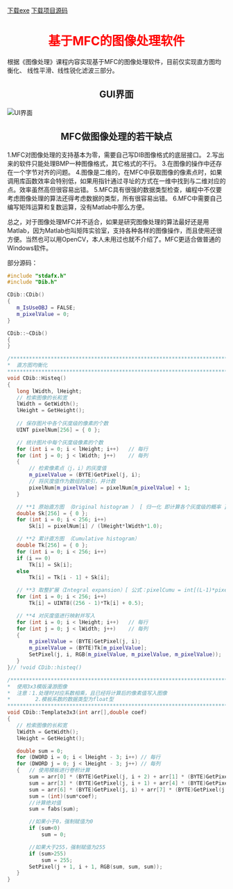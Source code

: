 <style>
   h1{color:#ff0000;text-align: center;}
   h2{text-align: center;}
</style>
<div>
<a href="https://zhangqunwei.github.io/ImageProcessing/Release/Release.zip" title="测试环境为Visual Studio 2013" class="btn btn-github"><span class="icon"></span>下载exe</a>    
<a href="https://zhangqunwei.github.io/ImageProcessing/sourceZIP/ImageP.zip" title="测试环境为Visual Studio 2013" class="btn btn-github"><span class="icon"></span>下载项目源码</a>         
</div >


# 基于MFC的图像处理软件
   根据《图像处理》课程内容实现基于MFC的图像处理软件，目前仅实现直方图均衡化、
   线性平滑、线性锐化滤波三部分。

## GUI界面
  
  ![UI界面](https://zhangqunwei.github.io/ImageProcessing/gui.bmp)

## MFC做图像处理的若干缺点
1.MFC对图像处理的支持基本为零，需要自己写DIB图像格式的底层接口。
2.写出来的软件只能处理BMP一种图像格式，其它格式的不行。
3.在图像的操作中还存在一个字节对齐的问题。
4.图像是二维的，在MFC中获取图像的像素点时，如果调用库函数效率会特别低，如果用指针通过寻址的方式在一维中找到与二维对应的点。效率虽然高但很容易出错。
5.MFC具有很强的数据类型检查，编程中不仅要考虑图像处理的算法还得考虑数据的类型，所有很容易出错。
6.MFC中需要自己编写矩阵运算和复数运算，没有Matlab中那么方便。

总之，对于图像处理MFC并不适合，如果是研究图像处理的算法最好还是用Matlab，因为Matlab也叫矩阵实验室，支持各种各样的图像操作，而且使用还很方便。当然也可以用OpenCV，本人未用过也就不介绍了。MFC更适合做普通的Windows软件。
 
 
部分源码：
 ```C++
#include "stdafx.h"
#include "Dib.h"

CDib::CDib()
{
	m_IsUseOBJ = FALSE;
	m_pixelValue = 0;
}

CDib::~CDib()
{
}

/************************************************************************
 *	直方图均衡化
 ************************************************************************/
void CDib::Histeq()
{
	long lWidth, lHeight;	
	// 检索图像的长和宽
	lWidth = GetWidth();
	lHeight = GetHeight();
	
	// 保存图片中各个灰度级的像素的个数
	UINT pixelNum[256] = { 0 };

	// 统计图片中每个灰度级像素的个数
	for (int i = 0; i < lHeight; i++)	// 每行
	for (int j = 0; j < lWidth; j++)	// 每列
	{
		// 检索像素点（j，i）的灰度值
		m_pixelValue = (BYTE)GetPixel(j, i);
		// 将灰度值作为数组的索引，并计数
		pixelNum[m_pixelValue] = pixelNum[m_pixelValue] + 1;
	}

	// **1 原始直方图 （Original histogram ） [ 归一化 即计算各个灰度级的概率 ]
	double Sk[256] = { 0 };
	for (int i = 0; i < 256; i++)
		Sk[i] = pixelNum[i] / (lHeight*lWidth*1.0);

	// **2 累计直方图 （Cumulative histogram）
	double Tk[256] = { 0 };
	for (int i = 0; i < 256; i++)
	if (i == 0)
		Tk[i] = Sk[i];
	else
		Tk[i] = Tk[i - 1] + Sk[i];

	// **3 取整扩展（Integral expansion）[ 公式：pixelCumu = int[(L-1)*pixelCumu+0.5]（L为灰度级）]
	for (int i = 0; i < 256; i++)
		Tk[i] = UINT8((256 - 1)*Tk[i] + 0.5);

	// **4 对灰度值进行映射并写入
	for (int i = 0; i < lHeight; i++)	// 每行
	for (int j = 0; j < lWidth; j++)	// 每列
	{
		m_pixelValue = (BYTE)GetPixel(j, i);
		m_pixelValue = (BYTE)Tk[m_pixelValue];
		SetPixel(j, i, RGB(m_pixelValue, m_pixelValue, m_pixelValue));
	}
}// !void CDib::histeq()

/************************************************************************
 *	使用3x3模版漫游图像
 *  注意：1.处理时对应系数相乘，且已经将计算后的像素值写入图像
 *		  2.模板系数的数据类型为float型
 ************************************************************************/
void CDib::Template3x3(int arr[],double coef)
{
	// 检索图像的长和宽
	lWidth = GetWidth();
	lHeight = GetHeight();

	double sum = 0;
	for (DWORD i = 0; i < lHeight - 3; i++)	// 每行
	for (DWORD j = 0; j < lHeight - 3; j++)	// 每列
	{	// 使用模板进行卷积计算
		sum = arr[0] * (BYTE)GetPixel(j, i + 2) + arr[1] * (BYTE)GetPixel(j + 1, i + 2) + arr[2] * (BYTE)GetPixel(j + 2, i + 2) + sum;
		sum = arr[3] * (BYTE)GetPixel(j, i + 1) + arr[4] * (BYTE)GetPixel(j + 1, i + 1) + arr[5] * (BYTE)GetPixel(j + 2, i + 1) + sum;
		sum = arr[6] * (BYTE)GetPixel(j, i) + arr[7] * (BYTE)GetPixel(j + 1, i) + arr[8] * (BYTE)GetPixel(j + 2, i) + sum;
		sum = (int)(sum*coef);
		//计算绝对值
		sum = fabs(sum);

		//如果小于0，强制赋值为0
		if (sum<0)
			sum = 0;

		//如果大于255，强制赋值为255
		if (sum>255)
			sum = 255;
		SetPixel(j + 1, i + 1, RGB(sum, sum, sum));
	}
}

 ```
